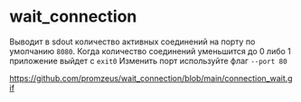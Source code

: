 # wait_connection

Выводит в sdout количество активных соединений на порту по умолчанию `8080`. Когда количество соединений уменьшится до 0 либо 1 приложение выйдет с `exit0`
Изменить порт используйте флаг `--port 80`

https://github.com/promzeus/wait_connection/blob/main/connection_wait.gif
